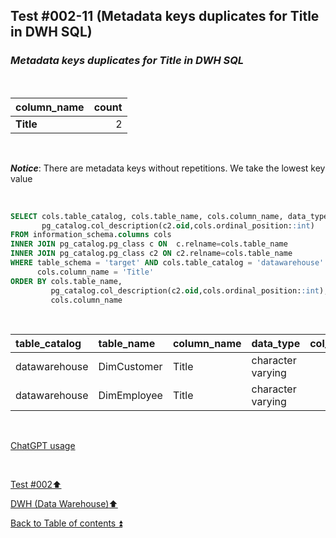 ## Test #002-11 (Metadata keys duplicates for Title in DWH SQL)  

### **_Metadata keys duplicates for Title in DWH SQL_**  

<p><br></p>

| column_name          | count |
| :------------------- | ----: |
| **Title**            | 2     |

<p><br></p>

**_Notice_**: There are metadata keys without repetitions. We take the lowest key value  

<p><br></p>

````SQL
SELECT cols.table_catalog, cols.table_name, cols.column_name, data_type,
       pg_catalog.col_description(c2.oid,cols.ordinal_position::int)
FROM information_schema.columns cols
INNER JOIN pg_catalog.pg_class c ON  c.relname=cols.table_name
INNER JOIN pg_catalog.pg_class c2 ON c2.relname=cols.table_name
WHERE table_schema = 'target' AND cols.table_catalog = 'datawarehouse' AND cols.table_name<> 'Metadata' AND
      cols.column_name = 'Title'
ORDER BY cols.table_name,
   		 pg_catalog.col_description(c2.oid,cols.ordinal_position::int),
		 cols.column_name
````

<p><br></p>

| table_catalog | table_name  | column_name | data_type         | col_description | updated |
| :------------ | :---------- | :---------- | :---------------- | :-------------: | :-----: |
| datawarehouse | DimCustomer | Title       | character varying | m109            | **m038**|
| datawarehouse | DimEmployee | Title       | character varying | **m038**        | **m038**|

<p><br></p> 

[ChatGPT usage](../../CHATGPT_USAGE.md)  

<p><br></p>

[Test #002:arrow_up:](t002.md)  

[DWH (Data Warehouse):arrow_up:](../dwh.md)  

[Back to Table of contents :arrow_double_up:](../../README.md)   